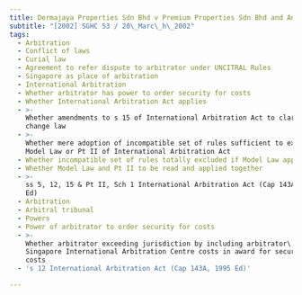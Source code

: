 ```yaml
---
title: Dermajaya Properties Sdn Bhd v Premium Properties Sdn Bhd and Another
subtitle: "[2002] SGHC 53 / 20\_Marc\_h\_2002"
tags:
  - Arbitration
  - Conflict of laws
  - Curial law
  - Agreement to refer dispute to arbitrator under UNCITRAL Rules
  - Singapore as place of arbitration
  - International Arbitration
  - Whether arbitrator has power to order security for costs
  - Whether International Arbitration Act applies
  - >-
    Whether amendments to s 15 of International Arbitration Act to clarify or
    change law
  - >-
    Whether mere adoption of incompatible set of rules sufficient to exclude
    Model Law or Pt II of International Arbitration Act
  - Whether incompatible set of rules totally excluded if Model Law applies
  - Whether Model Law and Pt II to be read and applied together
  - >-
    ss 5, 12, 15 & Pt II, Sch 1 International Arbitration Act (Cap 143A, 1995
    Ed)
  - Arbitration
  - Arbitral tribunal
  - Powers
  - Power of arbitrator to order security for costs
  - >-
    Whether arbitrator exceeding jurisdiction by including arbitrator\'s fee and
    Singapore International Arbitration Centre costs in award for security for
    costs
  - 's 12 International Arbitration Act (Cap 143A, 1995 Ed)'

---
```


